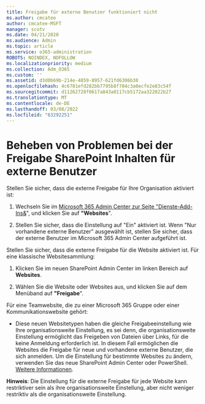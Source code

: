```yaml
---
title: Freigabe für externe Benutzer funktioniert nicht
ms.author: cmcatee
author: cmcatee-MSFT
manager: scotv
ms.date: 04/21/2020
ms.audience: Admin
ms.topic: article
ms.service: o365-administration
ROBOTS: NOINDEX, NOFOLLOW
ms.localizationpriority: medium
ms.collection: Adm_O365
ms.custom: ''
ms.assetid: d3d0b69b-214e-4859-8957-621fd6306b30
ms.openlocfilehash: 4c6781efd282bb7795b8f704c3a0ecfe2e83c54f
ms.sourcegitcommit: d11262728f0617a843a0117cb5172aa322022b27
ms.translationtype: MT
ms.contentlocale: de-DE
ms.lasthandoff: 03/08/2022
ms.locfileid: "63292251"
---
```

# <a name="fix-problems-sharing-sharepoint-content-with-external-users"></a>Beheben von Problemen bei der Freigabe SharePoint Inhalten für externe Benutzer

Stellen Sie sicher, dass die externe Freigabe für Ihre Organisation aktiviert ist:
  
1. Wechseln Sie im [Microsoft 365 Admin Center zur Seite "Dienste-Add-Ins&amp;](https://portal.office.com/adminportal/home#/Settings/ServicesAndAddIns)", und klicken Sie auf **"Websites**".
    
2. Stellen Sie sicher, dass die Einstellung auf "Ein" aktiviert ist. Wenn "Nur vorhandene externe Benutzer" ausgewählt ist, stellen Sie sicher, dass der externe Benutzer im Microsoft 365 Admin Center aufgeführt ist.
    
Stellen Sie sicher, dass die externe Freigabe für die Website aktiviert ist. Für eine klassische Websitesammlung:
  
1. Klicken Sie im neuen SharePoint Admin Center im linken Bereich auf **Websites**.
    
2. Wählen Sie die Website oder Websites aus, und klicken Sie auf dem Menüband auf **"Freigabe**".
    
Für eine Teamwebsite, die zu einer Microsoft 365 Gruppe oder einer Kommunikationswebsite gehört:
  
- Diese neuen Websitetypen haben die gleiche Freigabeeinstellung wie Ihre organisationsweite Einstellung, es sei denn, die organisationsweite Einstellung ermöglicht das Freigeben von Dateien über Links, für die keine Anmeldung erforderlich ist. In diesem Fall ermöglichen die Websites die Freigabe für neue und vorhandene externe Benutzer, die sich anmelden. Um die Einstellung für bestimmte Websites zu ändern, verwenden Sie das neue SharePoint Admin Center oder PowerShell. [Weitere Informationen](https://go.microsoft.com/fwlink/?linkid=871863).
    
**Hinweis**: Die Einstellung für die externe Freigabe für jede Website kann restriktiver sein als ihre organisationsweite Einstellung, aber nicht weniger restriktiv als die organisationsweite Einstellung. 
  

